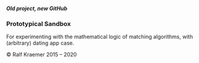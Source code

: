 ##### Old project, new GitHub
### Prototypical Sandbox
For experimenting with the mathematical logic of matching algorithms, with (arbitrary) dating app case.

© Ralf Kraemer 2015 – 2020
